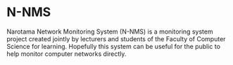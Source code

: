 # N-NMS
Narotama Network Monitoring System (N-NMS) is a monitoring system project created jointly by lecturers and students of the Faculty of Computer Science for learning. Hopefully this system can be useful for the public to help monitor computer networks directly.
